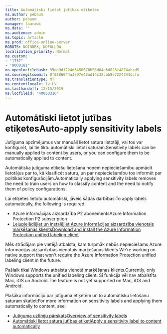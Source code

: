 ```yaml
---
title: Automātiski lietot jutības etiķetes
ms.author: pebaum
author: pebaum
manager: laurawi
ms.date: ''
ms.audience: admin
ms.topic: article
ms.prod: office-online-server
ROBOTS: NOINDEX, NOFOLLOW
localization_priority: Normal
ms.custom:
- "1737"
- "9000181"
ms.openlocfilehash: 95de9df224d3450678b56d04e6d823f4874abcd5
ms.sourcegitcommit: 0f0186044a3597e42ad14c32ca58e7224344dcfa
ms.translationtype: MT
ms.contentlocale: lv-LV
ms.lasthandoff: 12/15/2019
ms.locfileid: "40050316"
---
```

# <a name="auto-apply-sensitivity-labels"></a><span data-ttu-id="0be40-102">Automātiski lietot jutības etiķetes</span><span class="sxs-lookup"><span data-stu-id="0be40-102">Auto-apply sensitivity labels</span></span>

<span data-ttu-id="0be40-103">Jutīguma apzīmējumus var manuāli lietot satura lietotāji, vai tos var konfigurēt, lai tie tiktu automātiski lietoti saturam.</span><span class="sxs-lookup"><span data-stu-id="0be40-103">Sensitivity labels can be manually applied to content by users, or you can configure them to be automatically applied to content.</span></span>

<span data-ttu-id="0be40-104">Automātiska jutīguma etiķešu lietošana noņem nepieciešamību apmācīt lietotājus par to, kā klasificēt saturu, un par nepieciešamību tos informēt par politikas konfigurācijām.</span><span class="sxs-lookup"><span data-stu-id="0be40-104">Automatically applying sensitivity labels removes the need to train users on how to classify content and the need to notify them of policy configurations.</span></span>

<span data-ttu-id="0be40-105">Lai etiķetes lietotu automātiski, jāveic šādas darbības:</span><span class="sxs-lookup"><span data-stu-id="0be40-105">To apply labels automatically, the following is required:</span></span>

- <span data-ttu-id="0be40-106">Azure informācijas aizsardzība P2 abonements</span><span class="sxs-lookup"><span data-stu-id="0be40-106">Azure Information Protection P2 subscription</span></span>
- [<span data-ttu-id="0be40-107">Lejupielādējiet un instalējiet Azure informācijas aizsardzība vienotais marķēšanas klients</span><span class="sxs-lookup"><span data-stu-id="0be40-107">Download and install the Azure Information Protection unified labeling client</span></span>](https://docs.microsoft.com/azure/information-protection/rms-client/install-unifiedlabelingclient-app)

<span data-ttu-id="0be40-108">Mēs strādājam pie vietējā atbalsta, kam turpmāk nebūs nepieciešams Azure informācijas aizsardzības vienotais marķēšanas klients.</span><span class="sxs-lookup"><span data-stu-id="0be40-108">We're working on native support that won't require the Azure Information Protection unified labeling client in the future.</span></span>

<span data-ttu-id="0be40-109">Pašlaik tikai Windows atbalsta vienotā marķēšanas klients.</span><span class="sxs-lookup"><span data-stu-id="0be40-109">Currently, only Windows supports the unified labeling client.</span></span>  <span data-ttu-id="0be40-110">Šī funkcija vēl nav atbalstīta Mac, iOS un Android.</span><span class="sxs-lookup"><span data-stu-id="0be40-110">The feature is not yet supported on Mac, iOS and Android.</span></span>

<span data-ttu-id="0be40-111">Plašāku informāciju par jutīguma etiķetēm un to automātisku lietošanu saturam skatiet:</span><span class="sxs-lookup"><span data-stu-id="0be40-111">For more information on sensitivity labels and applying them automatically to content,  see:</span></span>

- [<span data-ttu-id="0be40-112">Jutīguma uzlīmju pārskats</span><span class="sxs-lookup"><span data-stu-id="0be40-112">Overview of sensitivity labels</span></span>](https://docs.microsoft.com/office365/securitycompliance/sensitivity-labels)
- [<span data-ttu-id="0be40-113">Automātiski lietot satura jutības etiķeti</span><span class="sxs-lookup"><span data-stu-id="0be40-113">Apply a sensitivity label to content automatically</span></span>](https://docs.microsoft.com/office365/securitycompliance/apply_sensitivity_label_automatically)
